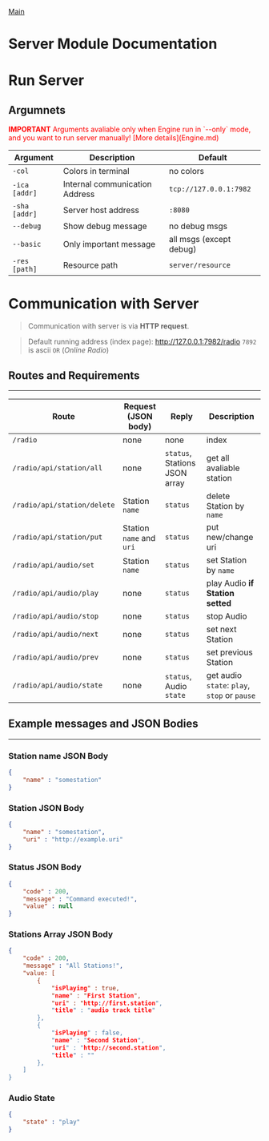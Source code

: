 [Main](README.md)

# Server Module Documentation

# Run Server
## Argumnets

<span style="color:red">
<b>IMPORTANT</b>
Arguments avaliable only when Engine run in `--only` mode, and you want to run server manually! [More details](Engine.md)
</span>

| Argument | Description | Default | 
| --- | --- | --- | 
| `-col` | Colors in terminal | no colors |
| `-ica [addr]` | Internal communication Address | `tcp://127.0.0.1:7982` | 
| `-sha [addr]` | Server host address | `:8080` |
| `--debug` | Show debug message | no debug msgs |
| `--basic` | Only important message | all msgs (except debug) |
| `-res [path]` | Resource path | `server/resource` |

# Communication with Server
> Communication with server is via **HTTP request**.

> Default running address (index page): http://127.0.0.1:7982/radio
> `7892` is ascii `OR` (_Online Radio_)
## Routes and Requirements 
--- 
| Route | Request (JSON body) | Reply | Description |
| --- | --- | --- | --- |
| `/radio` | none | none | index |
| `/radio/api/station/all` | none | `status`, Stations JSON array | get all avaliable station |
| `/radio/api/station/delete` | Station `name` | `status` | delete Station by `name` |
| `/radio/api/station/put` | Station `name` and `uri` | `status` | put new/change uri |
| `/radio/api/audio/set` | Station `name` | `status` | set Station by `name` |
| `/radio/api/audio/play` | none | `status` | play Audio **if Station setted** |
| `/radio/api/audio/stop` | none | `status` | stop Audio |
| `/radio/api/audio/next` | none | `status` | set next Station |
| `/radio/api/audio/prev` | none | `status` | set previous Station |
| `/radio/api/audio/state` | none | `status`, Audio `state` | get audio `state`: `play`, `stop` or `pause` |

## Example messages and JSON Bodies
---
### Station name JSON Body
```json
{
    "name" : "somestation"
}
```
### Station JSON Body
```json
{
    "name" : "somestation",
    "uri" : "http://example.uri"
}
```
### Status JSON Body
```json
{
    "code" : 200,
    "message" : "Command executed!",
    "value" : null
}
```

### Stations Array JSON Body
```json
{
    "code" : 200,
    "message" : "All Stations!",
    "value: [
        {
            "isPlaying" : true,
            "name" : "First Station",
            "uri" : "http://first.station",
            "title" : "audio track title"
        }, 
        {
            "isPlaying" : false,
            "name" : "Second Station",
            "uri" : "http://second.station",
            "title" : ""
        }, 
    ]
}
```

### Audio State
```json
{
    "state" : "play"
}
```



